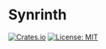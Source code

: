 # Synrinth

[![Crates.io](https://img.shields.io/crates/v/synrinth.svg)](https://crates.io/crates/synrinth) [![License: MIT](https://img.shields.io/badge/license-MIT-blue.svg)](LICENSE.md)
